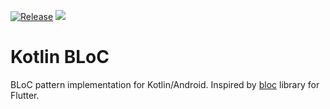 [![Release](https://jitpack.io/v/MewsSystems/kotlin-bloc.svg)](https://jitpack.io/#MewsSystems/kotlin-bloc)
[![](https://github.com/MewsSystems/kotlin-bloc/workflows/Test/badge.svg)](https://github.com/MewsSystems/kotlin-bloc/)

# Kotlin BLoC

BLoC pattern implementation for Kotlin/Android. Inspired by [bloc](https://bloclibrary.dev/) library for Flutter.
